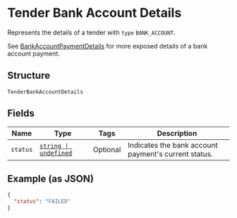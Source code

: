 <!-- Optimized: 2025-10-06 -->
<!-- RPM: 1.6.2.1.1.6.2.1_tender-bank-account-details_20251006 -->
<!-- Session: E2E RPM DNA Application -->
<!-- AOM: RND (Reggie & Dro) -->
<!-- COI: TECHNOLOGY -->
<!-- RPM: HIGH -->
<!-- ACTION: BUILD -->

# Tender Bank Account Details

Represents the details of a tender with `type` `BANK_ACCOUNT`.

See [BankAccountPaymentDetails](../../doc/models/bank-account-payment-details.md)
for more exposed details of a bank account payment.

## Structure

`TenderBankAccountDetails`

## Fields

| Name | Type | Tags | Description |
|  --- | --- | --- | --- |
| `status` | [`string \| undefined`](../../doc/models/tender-bank-account-details-status.md) | Optional | Indicates the bank account payment's current status. |

## Example (as JSON)

```json
{
  "status": "FAILED"
}
```
